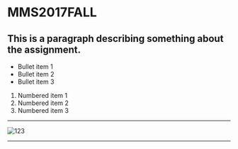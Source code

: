 # MMS2017FALL #

This is a paragraph describing something about the assignment.
-------------
<ul>
<li>Bullet item 1</li>
<li>Bullet item 2</li>
 <li>Bullet item 3</li>
</ul>
<ol>
<li>Numbered item 1</li>
<li>Numbered item 2</li>
<li>Numbered item 3</li>
</ol>

-------------

![123](MMS2017FALL/2bfa58d193f16aa04ed0824c8433b867ff023b66/photo.jpg)

-------------
